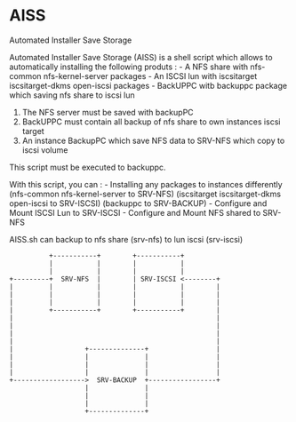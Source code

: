 # AISS
Automated Installer Save Storage

Automated Installer Save Storage (AISS) is a shell script which allows to automatically installing the following produts :
    - A NFS share with nfs-common nfs-kernel-server packages
    - An ISCSI lun with iscsitarget iscsitarget-dkms open-iscsi packages
    - BackUPPC witb backuppc package which saving nfs share to iscsi lun


1) The NFS server must be saved with backupPC
2) BackUPPC must contain all backup of nfs share to own instances iscsi target
3) An instance BackupPC which save NFS data to SRV-NFS which copy to iscsi volume

This script must be executed to backuppc.

With this script, you can :
    - Installing any packages to instances differently
        (nfs-common nfs-kernel-server to SRV-NFS)
        (iscsitarget iscsitarget-dkms open-iscsi to SRV-ISCSI)
        (backuppc to SRV-BACKUP)
    - Configure and Mount ISCSI Lun to SRV-ISCSI
    - Configure and Mount NFS shared to SRV-NFS

AISS.sh can backup to nfs share (srv-nfs) to lun iscsi (srv-iscsi)


              +-----------+        +-----------+
              |           |        |           |
              |           |        |           |
    +---------+  SRV-NFS  |        | SRV-ISCSI <--------+
    |         |           |        |           |        |
    |         |           |        |           |        |
    |         |           |        |           |        |
    |         +-----------+        +-----------+        |
    |                                                   |
    |                                                   |
    |                                                   |
    |                                                   |
    |                  +--------------+                 |
    |                  |              |                 |
    |                  |              |                 |
    |                  |              |                 |
    +------------------>  SRV-BACKUP  +-----------------+
                       |              |
                       |              |
                       |              |
                       +--------------+

